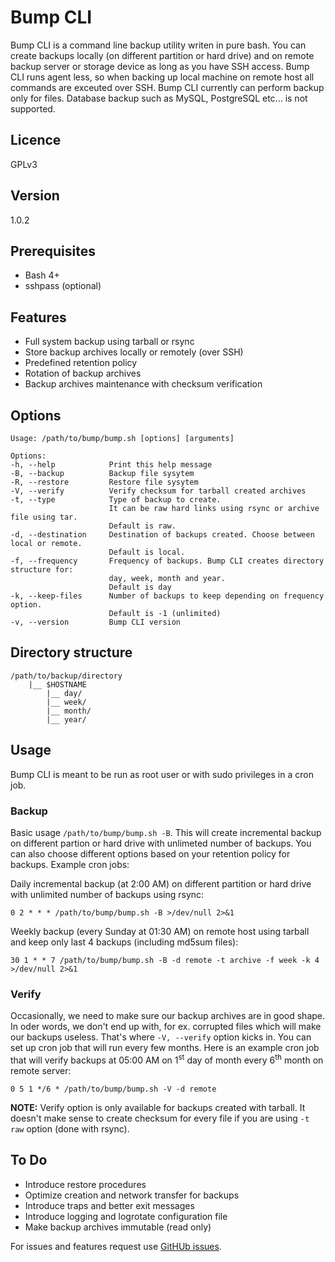 # Bump CLI
Bump CLI is a command line backup utility writen in pure bash. You can create backups locally (on  different partition or hard drive) and on remote backup server or storage device as long as you have SSH access. Bump CLI runs agent less, so when backing up local machine on remote host all commands are exceuted over SSH. Bump CLI currently can perform backup only for files. Database backup such as MySQL, PostgreSQL etc... is not supported.
## Licence
GPLv3
## Version
1.0.2
## Prerequisites
* Bash 4+
* sshpass (optional)

## Features
* Full system backup using tarball or rsync
* Store backup archives locally or remotely (over SSH)
* Predefined retention policy
* Rotation of backup archives
* Backup archives maintenance with checksum verification

## Options
```
Usage: /path/to/bump/bump.sh [options] [arguments]

Options:
-h, --help            Print this help message
-B, --backup          Backup file sysytem
-R, --restore         Restore file sysytem
-V, --verify          Verify checksum for tarball created archives
-t, --type            Type of backup to create.
                      It can be raw hard links using rsync or archive file using tar.
                      Default is raw.
-d, --destination     Destination of backups created. Choose between local or remote.
                      Default is local.
-f, --frequency       Frequency of backups. Bump CLI creates directory structure for:
                      day, week, month and year.
                      Default is day
-k, --keep-files      Number of backups to keep depending on frequency option.
                      Default is -1 (unlimited)
-v, --version         Bump CLI version
```
## Directory structure
```
/path/to/backup/directory
    |__ $HOSTNAME
        |__ day/
        |__ week/
        |__ month/
        |__ year/
```
## Usage
Bump CLI is meant to be run as root user or with sudo privileges in a cron job.
### Backup
Basic usage `/path/to/bump/bump.sh -B`. This will create incremental backup on different partion or hard drive with unlimeted number of backups. You can also choose different options based on your retention policy for backups. Example cron jobs:

Daily incremental backup (at 2:00 AM) on different partition or hard drive with unlimited number of backups using rsync:
```
0 2 * * * /path/to/bump/bump.sh -B >/dev/null 2>&1
```
Weekly backup (every Sunday at 01:30 AM) on remote host using tarball and keep only last 4 backups (including md5sum files):
```
30 1 * * 7 /path/to/bump/bump.sh -B -d remote -t archive -f week -k 4 >/dev/null 2>&1

```
### Verify
Occasionally, we need to make sure our backup archives are in good shape. In oder words, we don't end up with, for ex. corrupted files which will make our backups useless. That's where `-V, --verify` option kicks in. You can set up cron job that will run every few months. Here is an example cron job that will verify backups at 05:00 AM on 1<sup>st</sup> day of month every 6<sup>th</sup> month on remote server:
```
0 5 1 */6 * /path/to/bump/bump.sh -V -d remote
```
**NOTE:** Verify option is only available for backups created with tarball. It doesn't make sense to create checksum for every file if you are using `-t raw` option (done with rsync).
## To Do
* Introduce restore procedures
* Optimize creation and network transfer for backups
* Introduce traps and better exit messages
* Introduce logging and logrotate configuration file
* Make backup archives immutable (read only)

For issues and features request use [GitHUb issues](https://github.com/losisin/bump/issues).
